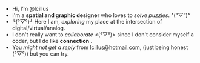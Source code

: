 -  Hi, I’m @lcillus
-  I'm a **spatial and graphic designer** who loves to _solve puzzles_. ^(°▽°)^
-  ╰(°▽°)╯ Here I am, _exploring_ my place at the intersection of digital/virtual/analog.
-  I don't really want to *collaborate* <(°▽°)> since I don't consider myself a coder, but I do like **connection** .
-  You _might not get a reply_ from lcillus@hotmail.com, (just being honest (°▽°)) but you can try.

<!---
lcillus/lcillus is a special repository because its `README.md` (this file) appears on your GitHub profile.
You can click the Preview link to take a look at your changes.
--->
